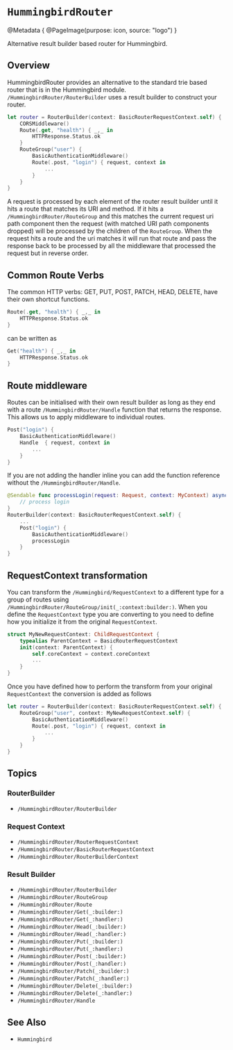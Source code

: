 # ``HummingbirdRouter``

@Metadata {
    @PageImage(purpose: icon, source: "logo")
}

Alternative result builder based router for Hummingbird. 

## Overview

HummingbirdRouter provides an alternative to the standard trie based router that is in the Hummingbird module. ``/HummingbirdRouter/RouterBuilder`` uses a result builder to construct your router.

```swift
let router = RouterBuilder(context: BasicRouterRequestContext.self) {
    CORSMiddleware()
    Route(.get, "health") { _,_ in
        HTTPResponse.Status.ok
    }
    RouteGroup("user") {
        BasicAuthenticationMiddleware()
        Route(.post, "login") { request, context in
            ...
        }
    }
}
```

A request is processed by each element of the router result builder until it hits a route that matches its URI and method. If it hits a ``/HummingbirdRouter/RouteGroup`` and this matches the current request uri path component then the request (with matched URI path components dropped) will be processed by the children of the `RouteGroup`. When the request hits a route and the uri matches it will run that route and pass the response back to be processed by all the middleware that processed the request but in reverse order.

## Common Route Verbs

The common HTTP verbs: GET, PUT, POST, PATCH, HEAD, DELETE, have their own shortcut functions.

```swift
Route(.get, "health") { _,_ in
    HTTPResponse.Status.ok
}
```
can be written as
```swift
Get("health") { _,_ in
    HTTPResponse.Status.ok
}
```

## Route middleware

Routes can be initialised with their own result builder as long as they end with a route ``/HummingbirdRouter/Handle`` function that returns the response. This allows us to apply middleware to individual routes. 

```swift
Post("login") {
    BasicAuthenticationMiddleware()
    Handle  { request, context in
        ...
    }
}
```

If you are not adding the handler inline you can add the function reference without the ``/HummingbirdRouter/Handle``.  

```swift
@Sendable func processLogin(request: Request, context: MyContext) async throws -> Response {
    // process login
}
RouterBuilder(context: BasicRouterRequestContext.self) {
    ...
    Post("login") {
        BasicAuthenticationMiddleware()
        processLogin
    }
}
```

## RequestContext transformation

You can transform the ``/Hummingbird/RequestContext`` to a different type for a group of routes using ``/HummingbirdRouter/RouteGroup/init(_:context:builder:)``. When you define the `RequestContext` type you are converting to you need to define how you initialize it from the original `RequestContext`.

```swift
struct MyNewRequestContext: ChildRequestContext {
    typealias ParentContext = BasicRouterRequestContext
    init(context: ParentContext) {
        self.coreContext = context.coreContext
        ...
    }
}
```
Once you have defined how to perform the transform from your original `RequestContext` the conversion is added as follows

```swift
let router = RouterBuilder(context: BasicRouterRequestContext.self) {
    RouteGroup("user", context: MyNewRequestContext.self) {
        BasicAuthenticationMiddleware()
        Route(.post, "login") { request, context in
            ...
        }
    }
}
```

## Topics

### RouterBuilder

- ``/HummingbirdRouter/RouterBuilder``

### Request Context

- ``/HummingbirdRouter/RouterRequestContext``
- ``/HummingbirdRouter/BasicRouterRequestContext``
- ``/HummingbirdRouter/RouterBuilderContext``

### Result Builder

- ``/HummingbirdRouter/RouterBuilder``
- ``/HummingbirdRouter/RouteGroup``
- ``/HummingbirdRouter/Route``
- ``/HummingbirdRouter/Get(_:builder:)``
- ``/HummingbirdRouter/Get(_:handler:)``
- ``/HummingbirdRouter/Head(_:builder:)``
- ``/HummingbirdRouter/Head(_:handler:)``
- ``/HummingbirdRouter/Put(_:builder:)``
- ``/HummingbirdRouter/Put(_:handler:)``
- ``/HummingbirdRouter/Post(_:builder:)``
- ``/HummingbirdRouter/Post(_:handler:)``
- ``/HummingbirdRouter/Patch(_:builder:)``
- ``/HummingbirdRouter/Patch(_:handler:)``
- ``/HummingbirdRouter/Delete(_:builder:)``
- ``/HummingbirdRouter/Delete(_:handler:)``
- ``/HummingbirdRouter/Handle``

## See Also

- ``Hummingbird``
